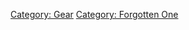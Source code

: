 [Category: Gear](Category:_Gear "wikilink") [Category: Forgotten
One](Category:_Forgotten_One "wikilink")
